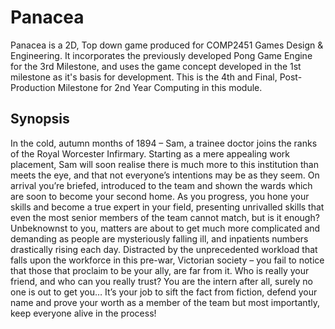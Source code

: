 # Panacea
Panacea is a 2D, Top down game produced for COMP2451 Games Design &amp; Engineering. It incorporates the previously developed Pong Game Engine for the 3rd Milestone, and uses the game concept developed in the 1st milestone as it's basis for development. This is the 4th and Final, Post-Production Milestone for 2nd Year Computing in this module.

<h2>Synopsis</h2>
In the cold, autumn months of 1894 – Sam, a trainee doctor joins the ranks of the Royal Worcester Infirmary. Starting as a mere appealing work placement, Sam will soon realise there is much more to this institution than meets the eye, and that not everyone’s intentions may be as they seem. On arrival you’re briefed, introduced to the team and shown the wards which are soon to become your second home. As you progress, you hone your skills and become a true expert in your field, presenting unrivalled skills that even the most senior members of the team cannot match, but is it enough? Unbeknownst to you, matters are about to get much more complicated and demanding as people are mysteriously falling ill, and inpatients numbers drastically rising each day. Distracted by the unprecedented workload that falls upon the workforce in this pre-war, Victorian society – you fail to notice that those that proclaim to be your ally, are far from it. Who is really your friend, and who can you really trust? You are the intern after all, surely no one is out to get you… It’s your job to sift the fact from fiction, defend your name and prove your worth as a member of the team but most importantly, keep everyone alive in the process!
